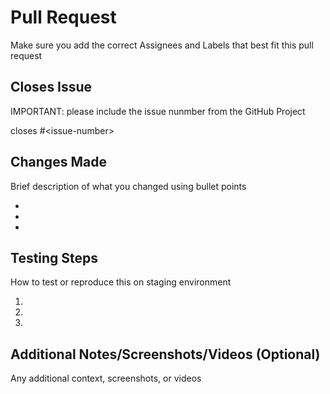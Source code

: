 # Pull Request

Make sure you add the correct Assignees and Labels that best fit this pull request

## Closes Issue

IMPORTANT: please include the issue nunmber from the GitHub Project

closes #\<issue-number\>

## Changes Made

Brief description of what you changed using bullet points

-
-
-

## Testing Steps

How to test or reproduce this on staging environment

1.
2.
3.

## Additional Notes/Screenshots/Videos (Optional)

Any additional context, screenshots, or videos
